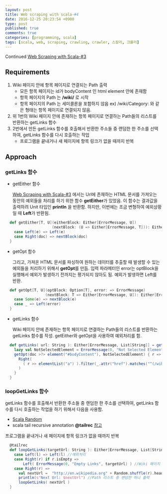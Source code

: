 ```yaml
---
layout: post
title: Web scraping with scala-#4
date: 2016-12-25 20:23:54 +0900
type: post
published: true
comments: true
categories: [programming, scala]
tags: [scala, web, scraping, crawling, crawler, 스칼라, 크롤러]
---
```


Continued [Web Scraping with Scala-#3](./programming/scala/2016/12/13/web-scraping-with-scala-3.html)
## Requirements
1. Wiki 페이지 안에 항목 페이지로 연결되는 Path 출력
    - 모든 항목 페이지는 id가 bodyContent 인 html element 안에 존재함
    - 항목 페이지의 Path 는 **/wiki/** 로 시작
    - 항목 페이지의 Path 는 세미콜론을 포함하지 않음
    ex) /wiki/Category: 와 같은 형태는 항목 페이지로 연결되지 않음.
2. 위 1번의 Wiki 페이지 안에 존재하는 항목 페이지로 연결하는 Path들의 리스트를 반환하는 getLinks 함수
3. 2번에서 만든 getLinks 함수를 호출해서 반환한 주소들 중 랜덤한 한 주소를 선택하여, getLinks 함수를 다시 호출하는 작업
    - 프로그램을 끝내거나 새 페이지에 항목 링크가 없을 때까지 반복


## Approach

### getLinks 함수

- getEither 함수

    [Web Scraping with Scala-#3](./programming/scala/2016/12/13/web-scraping-with-scala-3.html)
    에서는 Url에 존재하는 HTML 문서를 가져오는 동안의 예외들을 처리를 하기 위한 함수 **getEither**가 있었음.
    이 함수는 결과값을 출력하려 Unit 타입인 **println** 을 반환함.
    하지만, 이번에는 조금 변형하여 예외상황일 때 **Left**가 반환됨.

```scala
  def getEither[T, U](eitherBlock: Either[ErrorMessage, U])
                     (nextBlock: (U => Either[ErrorMessage, T])): Either[ErrorMessage, T] = eitherBlock match {
    case Left(e) => Left(e)
    case Right(doc) => nextBlock(doc)
  }
```

- getOpt 함수

    그리고, 가져온 HTML 문서를 파싱하여 원하는 데이터를 추출할 때 발생할 수 있는 예외들을 처리하기 위해서 **getOpt**를 만듬.
    입력 파라메터인 error는 optBlock을 실행해서 예외가 발생하기 전까지는 평가되지 않아도 됨.
    예외가 발생하면 Left를 반환.

```scala
  def getOpt[T, U](optBlock: Option[T], error: => ErrorMessage)
                  (nextBlock: T => Either[ErrorMessage, U]): Either[ErrorMessage, U] = optBlock match {
    case Some(e) => nextBlock(e)
    case _ => Left(error)
  }
```

- getLinks 함수

    Wiki 페이지 안에 존재하는 항목 페이지로 연결하는 Path들의 리스트를 반환하는 getLinks 함수를 작성.
    getEither와 getOpt을 사용하여 예외처리를 함.

```scala
  def getLinks( url: String ): Either[ErrorMessage, List[String]] = getEither( browser.getDocumentFromUrl( url ) ){ doc =>
    lazy val NotSelectedElement = ErrorMessage(0, "Not Selected Element", url)
    getOpt(doc >?> element("#bodyContent"), NotSelectedElement) { r =>
      Right(
        ( r >> elementList("a") ).filter(_.attr("href").matches("^(/wiki/)((?!:).)*$")).map(_.attr("href"))
      )
    }
  }
```

### loopGetLinks 함수

getLinks 함수를 호출해서 반환한 주소들 중 랜덤한 한 주소를 선택하여, getLinks 함수를 다시 호출하는 작업을 하기 위해서 다음을 사용함.

- [Scala Random](http://stackoverflow.com/questions/5051574/how-to-choose-a-random-element-from-an-array-in-scala)
- scala tail recursive annotation **@tailrec** [참고](http://stackoverflow.com/questions/3114142/what-is-the-scala-annotation-to-ensure-a-tail-recursive-function-is-optimized)

프로그램을 끝내거나 새 페이지에 항목 링크가 없을 때까지 반복

```scala
  @tailrec
  def loopGetLinks(targetUrl: String ): Either[ErrorMessage, List[String]] = getLinks( targetUrl ) match {
    case Left(l) => Left(l) //예외처리
    case Right(r) if r.isEmpty =>
        Left( ErrorMessage(0, "Empty Links", targetUrl) ) //Wiki 페이지 안에 존재하는 항목 페이지들의 Path 리스트들이 없을 경우
    case Right(r) =>
      val nextUrl =  "http://en.wikipedia.org" + Random.shuffle(r).head
      println(s"Next Url: $nextUrl") //Path 리스트 중 랜덤한 하나 출력
      loopGetLinks( nextUrl )
  }
```



